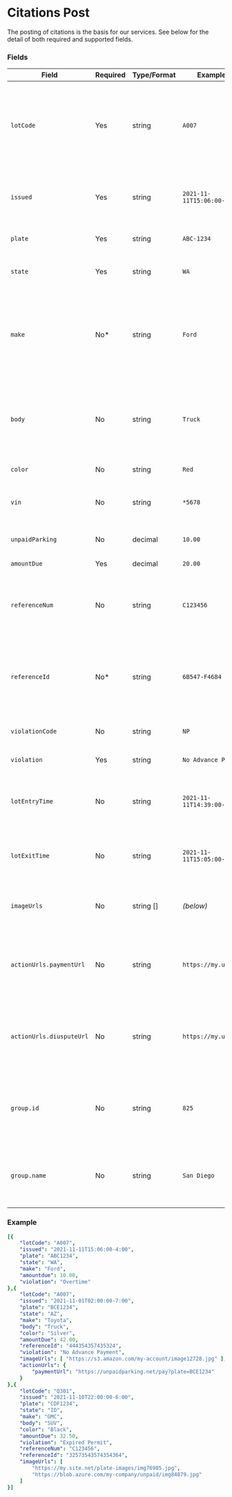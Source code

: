 # Citations Post

The posting of citations is the basis for our services.  See below for the detail of both required and supported fields.

### Fields
| Field | Required | Type/Format | Example(s) | Description|
|-------|----------|-------------|---------|------------|
| `lotCode` | Yes | string | `A007` | A name or code you use to indicate the location where the unpaid vehicle is parked. These codes will be exchanged ahead of time along with other location data using the [Lots](../lots) api. |
| `issued` | Yes | string | `2021-11-11T15:06:00-4:00` | An [ISO-8601](https://en.wikipedia.org/wiki/ISO_8601) local time stamp, including UTC offset, when the citation was issued.|
| `plate` | Yes | string | `ABC-1234` | The license plate for the unpaid vehicle. |
| `state` | Yes | string | `WA` | The state or province that issued the license plate. (see `plate`) |
| `make` | No* | string | `Ford` | The make/manufacturer of the unpaid vehicle.  This field can accept [NCIC VMA Codes](https://wilenet.widoj.gov/sites/default/files/public_files-2021-01/ncic_code_manual_-_dec_31_2020.pdf) or proper names. Surcharges may apply if this field is not provided.  |
| `body` | No | string | `Truck` | A short term for the body-style of the vehicle, such as: 'Truck', 'SUV', '2-door', '4-door', etc.  The value should be meaningful to a human reader. |
| `color` | No | string | `Red` | The color of the vehicle. |
| `vin` | No | string | `*5678` | Can contain the full vehicle VIN or the last 4 digits of the VIN if prefixed with `*`. |
| `unpaidParking` | No | decimal | `10.00` | The unpaid amount of the parking charges. |
| `amountDue` | Yes | decimal | `20.00` | The total amount due on this citation. |
| `referenceNum` | No | string | `C123456` | A reference number for the unpaid vehicle, usually a citation number issued from an internal system |
| `referenceId` | No* | string | `6B547-F4684` | An internal reference identifier, unique to your source system, to be used future updates.  Calls to update [Status](..\status) require a matching value. |
| `violationCode` | No | string | `NP` | The violation code in the sources system. |
| `violation` | Yes | string | `No Advance Payment` | The human-readable violation description. |
| `lotEntryTime` | No | string | `2021-11-11T14:39:00-4:00` | An [ISO-8601](https://en.wikipedia.org/wiki/ISO_8601) local time stamp, including UTC offset, when the vehicle entered the lot. |
| `lotExitTime` | No | string | `2021-11-11T15:05:00-4:00` | An [ISO-8601](https://en.wikipedia.org/wiki/ISO_8601) local time stamp, including UTC offset, when the vehicle existed the lot. |
| `imageUrls` | No | string [] | *(below)* | An array of internet accessible URLs for images of the unpaid vehicle in the location. |
| `actionUrls.paymentUrl` | No | string | `https://my.url.net/` | An internet accessible URL for the customer to make a payment. This will be displayed on the default landing page. |
| `actionUrls.diusputeUrl` | No | string | `https://my.url.net` | An internet accessible URL for the customer to submit a dispute. This will be displayed on the default landing page. |
| `group.id` | No | string | `825` | A short identifier for the group/market for large operator integration. If supplied, this needs to match the value on the Lot. |
| `group.name` | No | string | `San Diego` | The name for the group/market for large operator integration. If supplied, this needs to match the value on the Lot. |

### Example

```yaml
[{
    "lotCode": "A007",
    "issued": "2021-11-11T15:06:00-4:00",
    "plate": "ABC1234",
    "state": "WA",
    "make": "Ford",
    "amountdue": 10.00,
    "violation": "Overtime"
},{
    "lotCode": "A007",
    "issued": "2021-11-01T02:00:00-7:00",
    "plate": "BCE1234",
    "state": "AZ",
    "make": "Toyota",
    "body": "Truck",
    "color": "Silver",
    "amountDue": 42.00,
    "referenceId": "444354357435324",
    "violation": "No Advance Payment",
    "imageUrls": [ "https://s3.amazon.com/my-account/image12728.jpg" ],
    "actionUrls": {
        "paymentUrl": "https://unpaidparking.net/pay?plate=BCE1234"
    }
},{
    "lotCode": "Q301",
    "issued": "2021-11-10T22:00:00-6:00",
    "plate": "CDF1234",
    "state": "ID",
    "make": "GMC",
    "body": "SUV",
    "color": "Black",
    "amountDue": 32.50,
    "violation": "Expired Permit",
    "referenceNum": "C123456",
    "referenceId": "32573543574354364",
    "imageUrls": [ 
        "https://my.site.net/plate-images/img76985.jpg", 
        "https://blob.azure.com/my-company/unpaid/img84879.jpg"
    ]
}]

```


 
